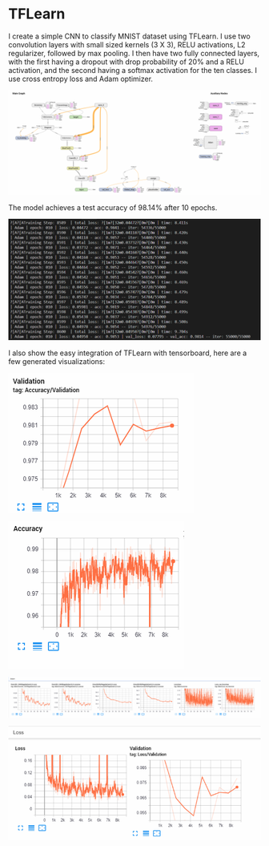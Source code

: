 # TFLearn
I create a simple CNN to classify MNIST dataset using TFLearn. I use two convolution layers with small sized kernels (3 X 3), RELU activations, L2 regularizer, followed by max pooling. I then have two fully connected layers, with the first having a dropout with drop probability of 20% and a RELU activation, and the second having a softmax activation for the ten classes. I use cross entropy loss and Adam optimizer. 

![Model](results/tflearn_graph.png)

The model achieves a test accuracy of 98.14% after 10 epochs.

![Accuracy](results/tflearn.png)

I also show the easy integration of TFLearn with tensorboard, here are a few generated visualizations:

![Validation Accuracy](results/tflearn_validation_accuracy.png)

![Accuracy over epochs](results/tflearn_accuracy.png)

![Optimizer](results/tflearn_adam.png)

![Loss over epochs](results/tflearn_loss.png)